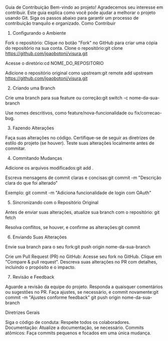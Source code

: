 Guia de Contribuição
Bem-vindo ao projeto! Agradecemos seu interesse em contribuir. Este guia explica como você pode ajudar a melhorar o projeto usando Git. Siga os passos abaixo para garantir um processo de contribuição tranquilo e organizado.
Como Contribuir
1. Configurando o Ambiente

Fork o repositório: Clique no botão "Fork" no GitHub para criar uma cópia do repositório na sua conta.
Clone o repositório:git clone https://github.com/joaobotoni/visura.git


Acesse o diretório:cd NOME_DO_REPOSITORIO


Adicione o repositório original como upstream:git remote add upstream https://github.com/joaobotoni/visura.git



2. Criando uma Branch

Crie uma branch para sua feature ou correção:git switch -c nome-da-sua-branch


Use nomes descritivos, como feature/nova-funcionalidade ou fix/correcao-bug.

3. Fazendo Alterações

Faça suas alterações no código.
Certifique-se de seguir as diretrizes de estilo do projeto (se houver).
Teste suas alterações localmente antes de commitar.

4. Commitando Mudanças

Adicione os arquivos modificados:git add .


Escreva mensagens de commit claras e concisas:git commit -m "Descrição clara do que foi alterado"


Exemplo: git commit -m "Adiciona funcionalidade de login com OAuth"

5. Sincronizando com o Repositório Original

Antes de enviar suas alterações, atualize sua branch com o repositório: git fetch 

Resolva conflitos, se houver, e confirme as alterações:git commit

6. Enviando Suas Alterações

Envie sua branch para o seu fork:git push origin nome-da-sua-branch

Crie um Pull Request (PR) no GitHub:
Acesse seu fork no GitHub.
Clique em "Compare & pull request".
Descreva suas alterações no PR com detalhes, incluindo o propósito e o impacto.



7. Revisão e Feedback

Aguarde a revisão da equipe do projeto.
Responda a quaisquer comentários ou sugestões no PR.
Faça ajustes, se necessário, e commit novamente:git commit -m "Ajustes conforme feedback"
git push origin nome-da-sua-branch



Diretrizes Gerais

Siga o código de conduta: Respeite todos os colaboradores.
Documentação: Atualize a documentação, se necessário.
Commits atômicos: Faça commits pequenos e focados em uma única mudança.

